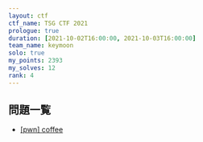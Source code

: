 ```yaml
---
layout: ctf
ctf_name: TSG CTF 2021
prologue: true
duration: [2021-10-02T16:00:00, 2021-10-03T16:00:00]
team_name: keymoon
solo: true
my_points: 2393
my_solves: 12
rank: 4
---
```


## 問題一覧

 - <a href="coffee">[pwn] coffee</a>


